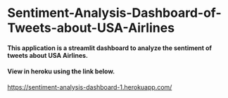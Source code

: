 # Sentiment-Analysis-Dashboard-of-Tweets-about-USA-Airlines
#### This application is a streamlit dashboard to analyze the sentiment of tweets about USA Airlines.
#### View in heroku using the link below.
https://sentiment-analysis-dashboard-1.herokuapp.com/
